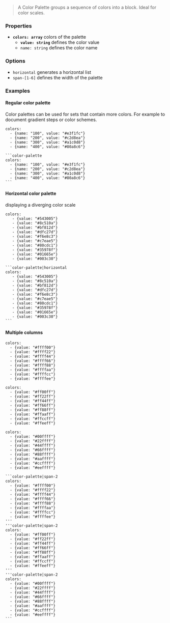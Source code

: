 > A Color Palette groups a sequence of colors into a block. Ideal for color scales.

### Properties

- __`colors: array`__ colors of the palette
    - __`value: string`__ defines the color value
    - `name: string` defines the color name

### Options

- `horizontal` generates a horizontal list
- `span-[1-6]` defines the width of the palette


### Examples

#### Regular color palette

Color palettes can be used for sets that contain more colors. For example to document gradient steps or  color schemes.

```color-palette
colors:
  - {name: "100", value: "#e3f1fc"}
  - {name: "200", value: "#c2d8ea"}
  - {name: "300", value: "#a1c0d8"}
  - {name: "400", value: "#80a8c6"}
```

````code|lang-javascript
```color-palette
colors:
  - {name: "100", value: "#e3f1fc"}
  - {name: "200", value: "#c2d8ea"}
  - {name: "300", value: "#a1c0d8"}
  - {name: "400", value: "#80a8c6"}
```
````

#### Horizontal color palette

displaying a diverging color scale


```color-palette|horizontal
colors:
   - {value: "#543005"}
   - {value: "#8c510a"}
   - {value: "#bf812d"}
   - {value: "#dfc27d"}
   - {value: "#f6e8c3"}
   - {value: "#c7eae5"}
   - {value: "#80cdc1"}
   - {value: "#35978f"}
   - {value: "#01665e"}
   - {value: "#003c30"}
```

````code|lang-javascript
```color-palette|horizontal
colors:
   - {value: "#543005"}
   - {value: "#8c510a"}
   - {value: "#bf812d"}
   - {value: "#dfc27d"}
   - {value: "#f6e8c3"}
   - {value: "#c7eae5"}
   - {value: "#80cdc1"}
   - {value: "#35978f"}
   - {value: "#01665e"}
   - {value: "#003c30"}
```
````


#### Multiple columns


```color-palette|span-2
colors:   
  - {value: "#ffff00"}
  - {value: "#ffff22"}
  - {value: "#ffff44"}
  - {value: "#ffff66"}
  - {value: "#ffff88"}
  - {value: "#ffffaa"}
  - {value: "#ffffcc"}
  - {value: "#ffffee"}
```
```color-palette|span-2
colors:   
  - {value: "#ff00ff"}
  - {value: "#ff22ff"}
  - {value: "#ff44ff"}
  - {value: "#ff66ff"}
  - {value: "#ff88ff"}
  - {value: "#ffaaff"}
  - {value: "#ffccff"}
  - {value: "#ffeeff"}
```
```color-palette|span-2
colors:   
  - {value: "#00ffff"}
  - {value: "#22ffff"}
  - {value: "#44ffff"}
  - {value: "#66ffff"}
  - {value: "#88ffff"}
  - {value: "#aaffff"}
  - {value: "#ccffff"}
  - {value: "#eeffff"}
```

````code|collapsed,lang-javascript
```color-palette|span-2
colors:
  - {value: "#ffff00"}
  - {value: "#ffff22"}
  - {value: "#ffff44"}
  - {value: "#ffff66"}
  - {value: "#ffff88"}
  - {value: "#ffffaa"}
  - {value: "#ffffcc"}
  - {value: "#ffffee"}
'''
'''color-palette|span-2
colors:
  - {value: "#ff00ff"}
  - {value: "#ff22ff"}
  - {value: "#ff44ff"}
  - {value: "#ff66ff"}
  - {value: "#ff88ff"}
  - {value: "#ffaaff"}
  - {value: "#ffccff"}
  - {value: "#ffeeff"}
'''
'''color-palette|span-2
colors:
  - {value: "#00ffff"}
  - {value: "#22ffff"}
  - {value: "#44ffff"}
  - {value: "#66ffff"}
  - {value: "#88ffff"}
  - {value: "#aaffff"}
  - {value: "#ccffff"}
  - {value: "#eeffff"}
```
````
